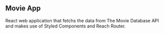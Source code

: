 ## Movie App

React web application that fetchs the data from The Movie Database API and makes use of Styled Components and Reach Router.